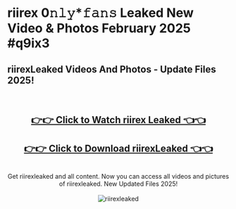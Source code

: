 # riirex 0𝚗𝚕𝚢*𝚏𝚊𝚗𝚜 Leaked New Video & Photos February 2025 #q9ix3

<h2>riirexLeaked Videos And Photos - Update Files 2025!</h2>
<br>
<div align="center">
<h2><a href="https://mediaupload.pro?title=riirex&ref=11F" rel="nofollow">👉👉 Click to Watch riirex Leaked 👈👈</a></h2>
<h2><a href="https://mediaupload.pro?title=riirex&ref=11F" rel="nofollow">👉👉 Click to Download riirexLeaked 👈👈</a></h2>
<br>
Get riirexleaked and all content. Now you can access all videos and pictures of riirexleaked. New Updated Files 2025!
<br>
<br>
<a href="https://mediaupload.pro?title=riirex&ref=11F" rel="nofollow" data-target="animated-image.originalLink"><img src="https://i.ibb.co/Gkj2r4b/banner.png" alt="riirexleaked" style="max-width: 100%; display: inline-block;" data-target="animated-image.originalImage"></a>
</div>
<br>

